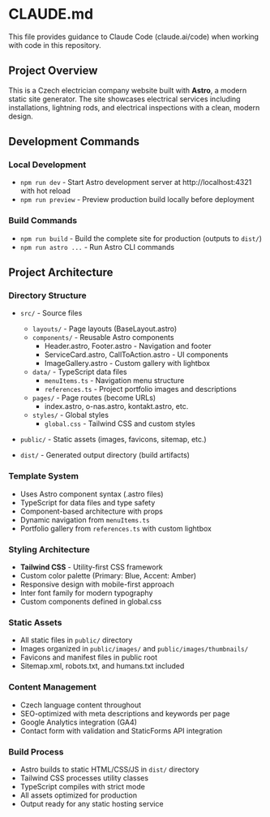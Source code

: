 # CLAUDE.md

This file provides guidance to Claude Code (claude.ai/code) when working with code in this repository.

## Project Overview

This is a Czech electrician company website built with **Astro**, a modern static site generator. The site showcases electrical services including installations, lightning rods, and electrical inspections with a clean, modern design.

## Development Commands

### Local Development
- `npm run dev` - Start Astro development server at http://localhost:4321 with hot reload
- `npm run preview` - Preview production build locally before deployment

### Build Commands
- `npm run build` - Build the complete site for production (outputs to `dist/`)
- `npm run astro ...` - Run Astro CLI commands

## Project Architecture

### Directory Structure
- `src/` - Source files
  - `layouts/` - Page layouts (BaseLayout.astro)
  - `components/` - Reusable Astro components
    - Header.astro, Footer.astro - Navigation and footer
    - ServiceCard.astro, CallToAction.astro - UI components
    - ImageGallery.astro - Custom gallery with lightbox
  - `data/` - TypeScript data files
    - `menuItems.ts` - Navigation menu structure
    - `references.ts` - Project portfolio images and descriptions
  - `pages/` - Page routes (become URLs)
    - index.astro, o-nas.astro, kontakt.astro, etc.
  - `styles/` - Global styles
    - `global.css` - Tailwind CSS and custom styles

- `public/` - Static assets (images, favicons, sitemap, etc.)
- `dist/` - Generated output directory (build artifacts)

### Template System
- Uses Astro component syntax (.astro files)
- TypeScript for data files and type safety
- Component-based architecture with props
- Dynamic navigation from `menuItems.ts`
- Portfolio gallery from `references.ts` with custom lightbox

### Styling Architecture
- **Tailwind CSS** - Utility-first CSS framework
- Custom color palette (Primary: Blue, Accent: Amber)
- Responsive design with mobile-first approach
- Inter font family for modern typography
- Custom components defined in global.css

### Static Assets
- All static files in `public/` directory
- Images organized in `public/images/` and `public/images/thumbnails/`
- Favicons and manifest files in public root
- Sitemap.xml, robots.txt, and humans.txt included

### Content Management
- Czech language content throughout
- SEO-optimized with meta descriptions and keywords per page
- Google Analytics integration (GA4)
- Contact form with validation and StaticForms API integration

### Build Process
- Astro builds to static HTML/CSS/JS in `dist/` directory
- Tailwind CSS processes utility classes
- TypeScript compiles with strict mode
- All assets optimized for production
- Output ready for any static hosting service